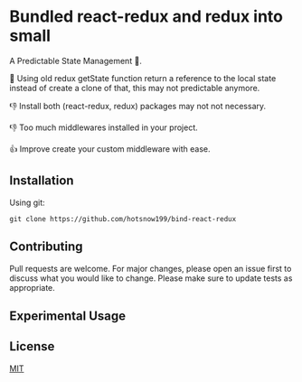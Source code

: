 # Bundled react-redux and redux into small

A Predictable State Management 👀.

💩 Using old redux getState function return a reference to the local state instead of create a clone of
that, this may not predictable anymore.

👎 Install both (react-redux, redux) packages may not not necessary.

👎 Too much middlewares installed in your project.

👍 Improve create your custom middleware with ease.

## Installation

Using git:

``` git
git clone https://github.com/hotsnow199/bind-react-redux
```
## Contributing

Pull requests are welcome. For major changes, please open an issue first to discuss what you would like to change.
Please make sure to update tests as appropriate.

## Experimental Usage

## License

[MIT](https://choosealicense.com/licenses/mit/)
